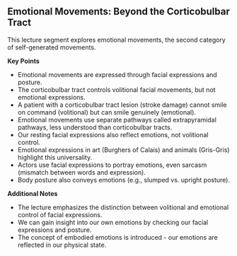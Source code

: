## Emotional Movements: Beyond the Corticobulbar Tract

This lecture segment explores emotional movements, the second category of self-generated movements.

**Key Points**

- Emotional movements are expressed through facial expressions and posture.
- The corticobulbar tract controls volitional facial movements, but not emotional expressions.
- A patient with a corticobulbar tract lesion (stroke damage) cannot smile on command (volitional) but can smile genuinely (emotional).
- Emotional movements use separate pathways called extrapyramidal pathways, less understood than corticobulbar tracts.
- Our resting facial expressions also reflect emotions, not volitional control.
- Emotional expressions in art (Burghers of Calais) and animals (Gris-Gris) highlight this universality.
- Actors use facial expressions to portray emotions, even sarcasm (mismatch between words and expression).
- Body posture also conveys emotions (e.g., slumped vs. upright posture).

**Additional Notes**

- The lecture emphasizes the distinction between volitional and emotional control of facial expressions.
- We can gain insight into our own emotions by checking our facial expressions and posture.
- The concept of embodied emotions is introduced - our emotions are reflected in our physical state.